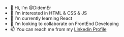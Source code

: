 - 👋 Hi, I’m @DidemEr
- 👀 I’m interested in HTML & CSS & JS
- 🌱 I’m currently learning React
- 💞️ I’m looking to collaborate on FrontEnd Developing
- 📫 You can reach me from my <a href="https://www.linkedin.com/in/didemeroglu/">Linkedin Profile</a> 

<!---
DidemEr/DidemEr is a ✨ special ✨ repository because its `README.md` (this file) appears on your GitHub profile.
You can click the Preview link to take a look at your changes.
--->
